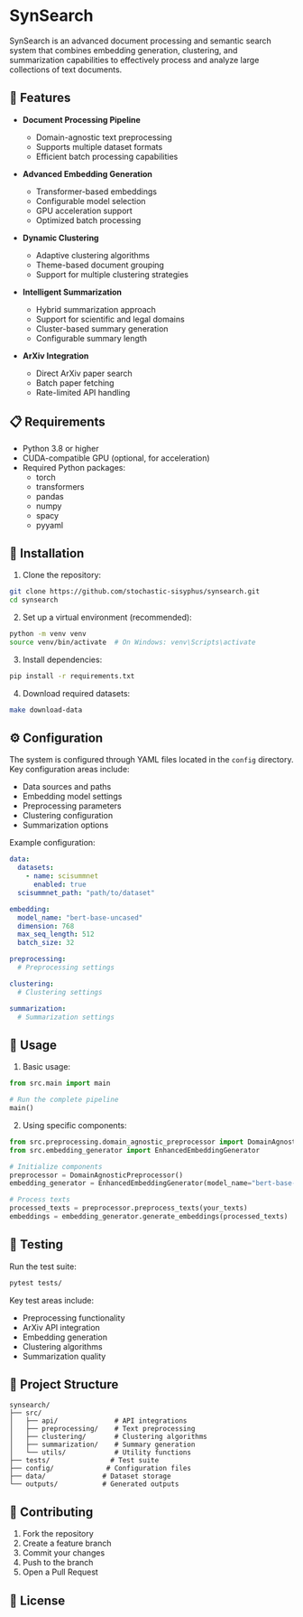 # SynSearch

SynSearch is an advanced document processing and semantic search system that combines embedding generation, clustering, and summarization capabilities to effectively process and analyze large collections of text documents.

## 🌟 Features

- **Document Processing Pipeline**
  - Domain-agnostic text preprocessing
  - Supports multiple dataset formats
  - Efficient batch processing capabilities

- **Advanced Embedding Generation**
  - Transformer-based embeddings
  - Configurable model selection
  - GPU acceleration support
  - Optimized batch processing

- **Dynamic Clustering**
  - Adaptive clustering algorithms
  - Theme-based document grouping
  - Support for multiple clustering strategies

- **Intelligent Summarization**
  - Hybrid summarization approach
  - Support for scientific and legal domains
  - Cluster-based summary generation
  - Configurable summary length

- **ArXiv Integration**
  - Direct ArXiv paper search
  - Batch paper fetching
  - Rate-limited API handling

## 📋 Requirements

- Python 3.8 or higher
- CUDA-compatible GPU (optional, for acceleration)
- Required Python packages:
  - torch
  - transformers
  - pandas
  - numpy
  - spacy
  - pyyaml

## 🚀 Installation

1. Clone the repository:
```bash
git clone https://github.com/stochastic-sisyphus/synsearch.git
cd synsearch
```

2. Set up a virtual environment (recommended):
```bash
python -m venv venv
source venv/bin/activate  # On Windows: venv\Scripts\activate
```

3. Install dependencies:
```bash
pip install -r requirements.txt
```

4. Download required datasets:
```bash
make download-data
```

## ⚙️ Configuration

The system is configured through YAML files located in the `config` directory. Key configuration areas include:

- Data sources and paths
- Embedding model settings
- Preprocessing parameters
- Clustering configuration
- Summarization options

Example configuration:
```yaml
data:
  datasets:
    - name: scisummnet
      enabled: true
  scisummnet_path: "path/to/dataset"

embedding:
  model_name: "bert-base-uncased"
  dimension: 768
  max_seq_length: 512
  batch_size: 32

preprocessing:
  # Preprocessing settings

clustering:
  # Clustering settings

summarization:
  # Summarization settings
```

## 🔨 Usage

1. Basic usage:
```python
from src.main import main

# Run the complete pipeline
main()
```

2. Using specific components:
```python
from src.preprocessing.domain_agnostic_preprocessor import DomainAgnosticPreprocessor
from src.embedding_generator import EnhancedEmbeddingGenerator

# Initialize components
preprocessor = DomainAgnosticPreprocessor()
embedding_generator = EnhancedEmbeddingGenerator(model_name="bert-base-uncased")

# Process texts
processed_texts = preprocessor.preprocess_texts(your_texts)
embeddings = embedding_generator.generate_embeddings(processed_texts)
```

## 🧪 Testing

Run the test suite:
```bash
pytest tests/
```

Key test areas include:
- Preprocessing functionality
- ArXiv API integration
- Embedding generation
- Clustering algorithms
- Summarization quality

## 📁 Project Structure

```
synsearch/
├── src/
│   ├── api/              # API integrations
│   ├── preprocessing/    # Text preprocessing
│   ├── clustering/       # Clustering algorithms
│   ├── summarization/    # Summary generation
│   └── utils/            # Utility functions
├── tests/               # Test suite
├── config/             # Configuration files
├── data/              # Dataset storage
└── outputs/           # Generated outputs
```

## 🤝 Contributing

1. Fork the repository
2. Create a feature branch
3. Commit your changes
4. Push to the branch
5. Open a Pull Request

## 📝 License
